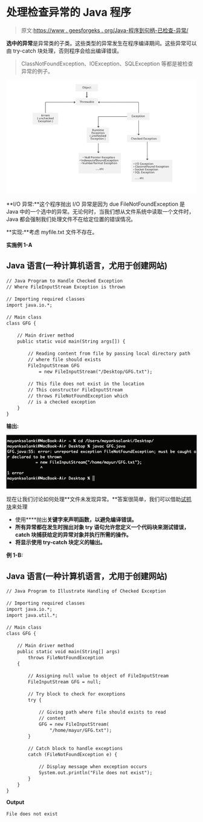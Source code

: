 # 处理检查异常的 Java 程序

> 原文:[https://www . geesforgeks . org/Java-程序到句柄-已检查-异常/](https://www.geeksforgeeks.org/java-program-to-handle-checked-exception/)

**选中的异常**是异常类的子类。这些类型的异常发生在程序编译期间。这些异常可以由 try-catch 块处理，否则程序会给出编译错误。

> ClassNotFoundException、IOException、SQLException 等都是被检查异常的例子。

![Java Exceptions](img/722d035e6a06eb9e07dc3befb249bf34.png)

**I/O 异常:**这个程序抛出 I/O 异常是因为 due FileNotFoundException 是 Java 中的一个选中的异常。无论何时，当我们想从文件系统中读取一个文件时，Java 都会强制我们处理文件不在给定位置的错误情况。

**实现:**考虑 myfile.txt 文件不存在。

**实施例 1-A**

## Java 语言(一种计算机语言，尤用于创建网站)

```
// Java Program to Handle Checked Exception
// Where FileInputStream Exception is thrown

// Importing required classes
import java.io.*;

// Main class
class GFG {

    // Main driver method
    public static void main(String args[]) {

        // Reading content from file by passing local directory path
        // where file should exists
        FileInputStream GFG
            = new FileInputStream("/Desktop/GFG.txt");

        // This file does not exist in the location
        // This constructor FileInputStream
        // throws FileNotFoundException which
        // is a checked exception
    }
}
```

**输出:**

![](img/8a575183f19c4be73d9360eabcaf3092.png)

现在让我们讨论如何处理**文件未发现异常。**答案很简单，我们可以借助[试抓块](https://www.geeksforgeeks.org/try-catch-throw-and-throws-in-java/)来处理

*   使用****抛出**关键字来声明函数，以避免编译错误。**
*   **所有异常都在发生时抛出对象 try 语句允许您定义一个代码块来测试错误，catch 块捕获给定的异常对象并执行所需的操作。**
*   **将显示使用 try-catch 块定义的输出。**

****例 1-B:****

## **Java 语言(一种计算机语言，尤用于创建网站)**

```
// Java Program to Illustrate Handling of Checked Exception

// Importing required classes
import java.io.*;
import java.util.*;

// Main class
class GFG {

    // Main driver method
    public static void main(String[] args)
        throws FileNotFoundException
    {

        // Assigning null value to object of FileInputStream
        FileInputStream GFG = null;

        // Try block to check for exceptions
        try {

            // Giving path where file should exists to read
            // content
            GFG = new FileInputStream(
                "/home/mayur/GFG.txt");
        }

        // Catch block to handle exceptions
        catch (FileNotFoundException e) {

            // Display message when exception occurs
            System.out.println("File does not exist");
        }
    }
}
```

****Output****

```
File does not exist
```